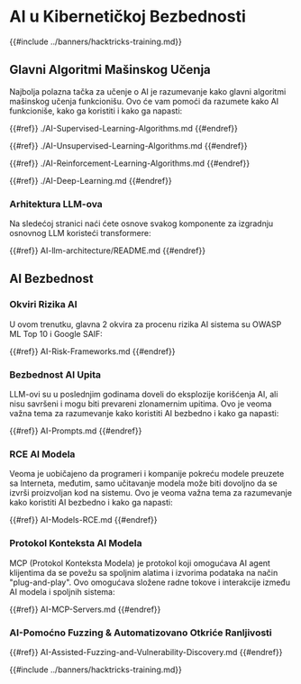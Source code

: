 # AI u Kibernetičkoj Bezbednosti

{{#include ../banners/hacktricks-training.md}}

## Glavni Algoritmi Mašinskog Učenja

Najbolja polazna tačka za učenje o AI je razumevanje kako glavni algoritmi mašinskog učenja funkcionišu. Ovo će vam pomoći da razumete kako AI funkcioniše, kako ga koristiti i kako ga napasti:


{{#ref}}
./AI-Supervised-Learning-Algorithms.md
{{#endref}}


{{#ref}}
./AI-Unsupervised-Learning-Algorithms.md
{{#endref}}


{{#ref}}
./AI-Reinforcement-Learning-Algorithms.md
{{#endref}}


{{#ref}}
./AI-Deep-Learning.md
{{#endref}}

### Arhitektura LLM-ova

Na sledećoj stranici naći ćete osnove svakog komponente za izgradnju osnovnog LLM koristeći transformere:


{{#ref}}
AI-llm-architecture/README.md
{{#endref}}

## AI Bezbednost

### Okviri Rizika AI

U ovom trenutku, glavna 2 okvira za procenu rizika AI sistema su OWASP ML Top 10 i Google SAIF:


{{#ref}}
AI-Risk-Frameworks.md
{{#endref}}

### Bezbednost AI Upita

LLM-ovi su u poslednjim godinama doveli do eksplozije korišćenja AI, ali nisu savršeni i mogu biti prevareni zlonamernim upitima. Ovo je veoma važna tema za razumevanje kako koristiti AI bezbedno i kako ga napasti:


{{#ref}}
AI-Prompts.md
{{#endref}}

### RCE AI Modela

Veoma je uobičajeno da programeri i kompanije pokreću modele preuzete sa Interneta, međutim, samo učitavanje modela može biti dovoljno da se izvrši proizvoljan kod na sistemu. Ovo je veoma važna tema za razumevanje kako koristiti AI bezbedno i kako ga napasti:


{{#ref}}
AI-Models-RCE.md
{{#endref}}

### Protokol Konteksta AI Modela

MCP (Protokol Konteksta Modela) je protokol koji omogućava AI agent klijentima da se povežu sa spoljnim alatima i izvorima podataka na način "plug-and-play". Ovo omogućava složene radne tokove i interakcije između AI modela i spoljnih sistema:


{{#ref}}
AI-MCP-Servers.md
{{#endref}}

### AI-Pomoćno Fuzzing & Automatizovano Otkriće Ranljivosti


{{#ref}}
AI-Assisted-Fuzzing-and-Vulnerability-Discovery.md
{{#endref}}

{{#include ../banners/hacktricks-training.md}}
